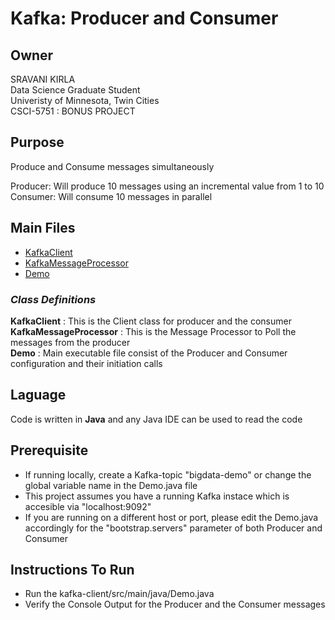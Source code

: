 # Kafka: Producer and Consumer

## Owner
SRAVANI KIRLA  
Data Science Graduate Student  
Univeristy of Minnesota, Twin Cities  
CSCI-5751 : BONUS PROJECT

## Purpose
Produce and Consume messages simultaneously

Producer: Will produce 10 messages using an incremental value from 1 to 10  
Consumer: Will consume 10 messages in parallel

## Main Files

* [KafkaClient](src/main/java/edu/umn/kafka/KafkaClient.java)
* [KafkaMessageProcessor](src/main/java/edu/umn/kafka/KafkaMessageProcessor.java)
* [Demo](src/main/java/Demo.java)

### *Class Definitions*
**KafkaClient** : This is the Client class for producer and the consumer  
**KafkaMessageProcessor** : This is the Message Processor to Poll the messages from the producer  
**Demo** :  Main executable file consist of the Producer and Consumer configuration and their initiation calls  

## Laguage

Code is written in **Java** and any Java IDE can be used to read the code

## Prerequisite
* If running locally, create a Kafka-topic "bigdata-demo" or change the global variable name in the Demo.java file
* This project assumes you have a running Kafka instace which is accesible via "localhost:9092"
* If you are running on a different host or port, please edit the Demo.java accordingly for the "bootstrap.servers" parameter of both Producer and Consumer

## Instructions To Run
* Run the kafka-client/src/main/java/Demo.java 
* Verify the Console Output for the Producer and the Consumer messages


